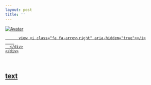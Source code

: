 ```yaml
---
layout: post
title: ''
---
```


<p class="imglist">

<div class="image-container">
  <a href="https://pic.imgdb.cn/item/5e5e720798271cb2b861b67e.jpg"  data-fancybox="images">
    <img src="https://pic.imgdb.cn/item/5e5e720798271cb2b861b6cc.jpg" alt="Avatar" class="image" />
    <div class="overlay">
      <div class="text">
        
          view <i class="fa fa-arrow-right" aria-hidden="true"></i>
        
      </div>
    </div>
  </a>
</div>









<a href="https://pic.imgdb.cn/item/5e5e720798271cb2b861b690.jpg" data-fancybox="images"><img src="" /></a>
<a href="https://pic.imgdb.cn/item/5e5e720798271cb2b861b695.jpg" data-fancybox="images"><img src="" /></a>
<a href="https://pic.imgdb.cn/item/5e5e720798271cb2b861b69a.jpg" data-fancybox="images"><img src="" /></a>
<a href="https://pic.imgdb.cn/item/5e5e720798271cb2b861b6a1.jpg" data-fancybox="images"><img src="" /></a>
<a href="https://pic.imgdb.cn/item/5e5e720798271cb2b861b6a6.jpg" data-fancybox="images"><img src="" /></a>
<a href="https://pic.imgdb.cn/item/5e5e720798271cb2b861b6ad.jpg" data-fancybox="images"><img src="" /></a>
<a href="https://pic.imgdb.cn/item/5e5e720798271cb2b861b6b3.jpg" data-fancybox="images"><img src="" /></a>
<a href="https://pic.imgdb.cn/item/5e5e720798271cb2b861b6b9.jpg" data-fancybox="images"><img src="" /></a>
<a href="https://pic.imgdb.cn/item/5e5e720798271cb2b861b6cc.jpg" data-fancybox="images"><img src="" /></a>
<a href="https://pic.imgdb.cn/item/5e5e720798271cb2b861b6d4.jpg" data-fancybox="images"><img src="" /></a>
<a href="https://pic.imgdb.cn/item/5e5e720798271cb2b861b6d9.jpg" data-fancybox="images"><img src="" /></a>
<a href="https://pic.imgdb.cn/item/5e5e720798271cb2b861b6e6.jpg" data-fancybox="images"><img src="" /></a>
<a href="https://pic.imgdb.cn/item/5e5e720798271cb2b861b6ee.jpg" data-fancybox="images"><img src="" /></a>
<a href="https://pic.imgdb.cn/item/5e5e720798271cb2b861b70f.jpg" data-fancybox="images"><img src="" /></a>
<a href="https://pic.imgdb.cn/item/5e5e720798271cb2b861b717.jpg" data-fancybox="images"><img src="" /></a>
<a href="https://pic.imgdb.cn/item/5e5e720798271cb2b861b720.jpg" data-fancybox="images"><img src="" /></a>
<a href="https://pic.imgdb.cn/item/5e5e720798271cb2b861b727.jpg" data-fancybox="images"><img src="" /></a>
<a href="https://pic.imgdb.cn/item/5e5e720798271cb2b861b72b.jpg" data-fancybox="images"><img src="" /></a>
<a href="https://pic.imgdb.cn/item/5e5e720798271cb2b861b732.jpg" data-fancybox="images"><img src="" /></a>
<a href="https://pic.imgdb.cn/item/5e5e720798271cb2b861b73b.jpg" data-fancybox="images"><img src="" /></a>
<a href="https://pic.imgdb.cn/item/5e5e720798271cb2b861b759.jpg" data-fancybox="images"><img src="" /></a>
<a href="https://pic.imgdb.cn/item/5e5e720798271cb2b861b75d.jpg" data-fancybox="images"><img src="" /></a>
<a href="https://pic.imgdb.cn/item/5e5e720798271cb2b861b764.jpg" data-fancybox="images"><img src="" /></a>
<a href="https://pic.imgdb.cn/item/5e5e720798271cb2b861b76b.jpg" data-fancybox="images"><img src="" /></a>
<a href="https://pic.imgdb.cn/item/5e5e720798271cb2b861b775.jpg" data-fancybox="images"><img src="" /></a>
<a href="https://pic.imgdb.cn/item/5e5e720798271cb2b861b779.jpg" data-fancybox="images"><img src="" /></a>
<a href="https://pic.imgdb.cn/item/5e5e720798271cb2b861b77d.jpg" data-fancybox="images"><img src="" /></a>
<a href="https://pic.imgdb.cn/item/5e5e720798271cb2b861b781.jpg" data-fancybox="images"><img src="" /></a>
<a href="https://pic.imgdb.cn/item/5e5e720798271cb2b861b786.jpg" data-fancybox="images"><img src="" /></a>
<a href="https://pic.imgdb.cn/item/5e5e720798271cb2b861b796.jpg" data-fancybox="images"><img src="" /></a>
<a href="https://pic.imgdb.cn/item/5e5e720798271cb2b861b79b.jpg" data-fancybox="images"><img src="" /></a>
<a href="https://pic.imgdb.cn/item/5e5e720798271cb2b861b79f.jpg" data-fancybox="images"><img src="" /></a>
<a href="https://pic.imgdb.cn/item/5e5e720798271cb2b861b7a4.jpg" data-fancybox="images"><img src="" /></a>
<a href="https://pic.imgdb.cn/item/5e5e720798271cb2b861b7b1.jpg" data-fancybox="images"><img src="" /></a>
<a href="https://pic.imgdb.cn/item/5e5e720798271cb2b861b7b4.jpg" data-fancybox="images"><img src="" /></a>
<a href="https://pic.imgdb.cn/item/5e5e720798271cb2b861b7bc.jpg" data-fancybox="images"><img src="" /></a>
<a href="https://pic.imgdb.cn/item/5e5e720798271cb2b861b7c7.jpg" data-fancybox="images"><img src="" /></a>
<a href="https://pic.imgdb.cn/item/5e5e720798271cb2b861b7cc.jpg" data-fancybox="images"><img src="" /></a>
<a href="https://pic.imgdb.cn/item/5e5e720798271cb2b861b7d2.jpg" data-fancybox="images"><img src="" /></a>
<a href="https://pic.imgdb.cn/item/5e5e720798271cb2b861b7d9.jpg" data-fancybox="images"><img src="" /></a>
<a href="https://pic.imgdb.cn/item/5e5e720798271cb2b861b7df.jpg" data-fancybox="images"><img src="" /></a>
<a href="https://pic.imgdb.cn/item/5e5e720798271cb2b861b7e2.jpg" data-fancybox="images"><img src="" /></a>


</p>


## [text](https://cxcxcx.cx/works/0013a.html)